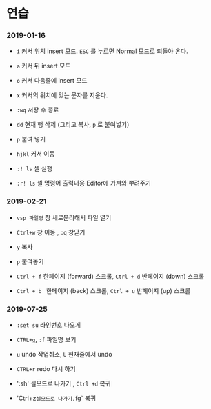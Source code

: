 # 연습

### 2019-01-16

- `i` 커서 위치 insert 모드. `ESC` 를 누르면 Normal 모드로 되돌아 온다.

- `a` 커서 뒤 insert 모드

- `o` 커서 다음줄에 insert 모드

- `x` 커서의 위치에 있는 문자를 지운다.

- `:wq` 저장 후 종료

- `dd` 현재 행 삭제 (그리고 복사, `p` 로 붙여넣기)

- `p` 붙여 넣기

- `hjkl` 커서 이동

- `:! ls` 셀 실행

- `:r! ls` 셀 명령어 출력내용 Editor에 가져와 뿌려주기

### 2019-02-21

- `vsp 파일명` 창 세로분리해서 파일 열기

- `Ctrl+w` 창 이동 , `:q` 창닫기

- `y` 복사

- `p` 붙여놓기

- `Ctrl + f` 한페이지 (forward) 스크롤,  `Ctrl + d` 반페이지 (down) 스크롤

- `Ctrl + b ` 한페이지 (back) 스크롤, `Ctrl + u` 반페이지 (up) 스크롤

### 2019-07-25
- `:set su` 라인번호 나오게

- `CTRL+g`, `:f` 파일명 보기

- `u` undo 작업취소, `U` 현재줄에서 undo

- `CTRL+r` redo 다시 하기

- ':sh' 셀모드로 나가기 , `Ctrl +d` 복귀

- 'Ctrl+z` 셀모드로 나가기, `fg` 복귀
